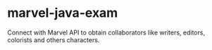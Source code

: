 # marvel-java-exam
Connect with Marvel API to obtain collaborators like writers, editors, colorists and others characters.

